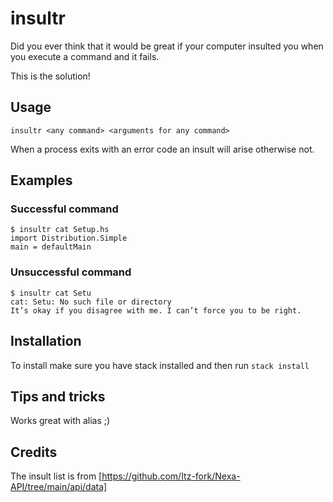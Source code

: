 # insultr

Did you ever think that it would be great if your computer insulted you when you
execute a command and it fails.

This is the solution!

## Usage

`insultr <any command> <arguments for any command>`

When a process exits with an error code an insult will arise otherwise not.

## Examples

### Successful command

``` text
$ insultr cat Setup.hs
import Distribution.Simple
main = defaultMain
```

### Unsuccessful command

``` text
$ insultr cat Setu
cat: Setu: No such file or directory
It’s okay if you disagree with me. I can’t force you to be right.
```

## Installation

To install make sure you have stack installed and then run
`stack install`

## Tips and tricks

Works great with alias ;)

## Credits

The insult list is from [https://github.com/Itz-fork/Nexa-API/tree/main/api/data]
